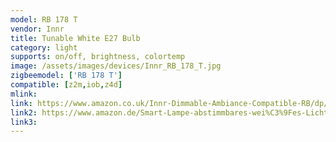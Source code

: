 ```yaml
---
model: RB 178 T
vendor: Innr
title: Tunable White E27 Bulb
category: light
supports: on/off, brightness, colortemp
image: /assets/images/devices/Innr_RB_178_T.jpg
zigbeemodel: ['RB 178 T']
compatible: [z2m,iob,z4d]
mlink: 
link: https://www.amazon.co.uk/Innr-Dimmable-Ambiance-Compatible-RB/dp/B0758HL9FY
link2: https://www.amazon.de/Smart-Lampe-abstimmbares-wei%C3%9Fes-Licht/dp/B0758HL9FY
link3: 
---
```

